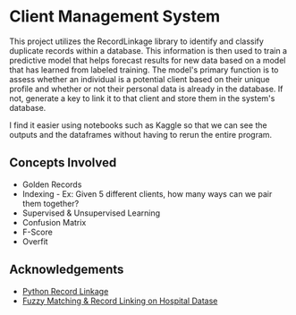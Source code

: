 # Client Management System

This project utilizes the RecordLinkage library to identify and classify duplicate records within a database. This information is then used to train a predictive model that helps forecast results for new data based on a model that has learned from labeled training. The model's primary function is to assess whether an individual is a potential client based on their unique profile and whether or not their personal data is already in the database. If not, generate a key to link it to that client and store them in the system's database.

I find it easier using notebooks such as Kaggle so that we can see the outputs and the dataframes without having to rerun the entire program.

## Concepts Involved

* Golden Records
* Indexing - Ex: Given 5 different clients, how many ways can we pair them together?
* Supervised & Unsupervised Learning
* Confusion Matrix
* F-Score
* Overfit

## Acknowledgements

- [Python Record Linkage](https://recordlinkage.readthedocs.io/en/latest/index.html)
- [Fuzzy Matching &amp; Record Linking on Hospital Datase](https://www.kaggle.com/code/visionary20/fuzzy-matching-record-linking-on-hospital-datase)
